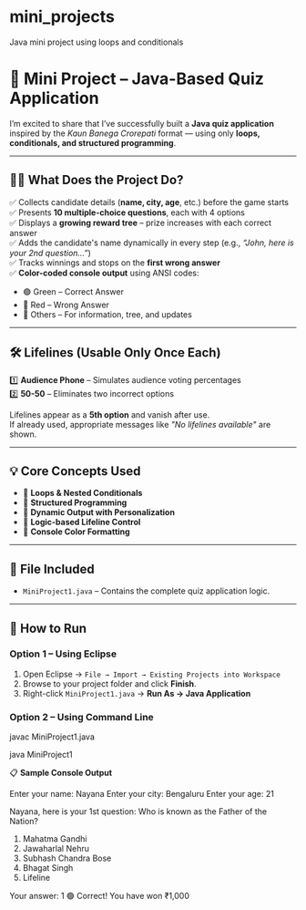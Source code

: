 # mini_projects
Java mini project using loops and conditionals
# 🎯 Mini Project – Java-Based Quiz Application

I’m excited to share that I’ve successfully built a **Java quiz application** inspired by the *Kaun Banega Crorepati* format — using only **loops, conditionals, and structured programming**.

---

## 👨‍💻 What Does the Project Do?
✅ Collects candidate details (**name, city, age**, etc.) before the game starts  
✅ Presents **10 multiple-choice questions**, each with 4 options  
✅ Displays a **growing reward tree** – prize increases with each correct answer  
✅ Adds the candidate's name dynamically in every step (e.g., *“John, here is your 2nd question...”*)  
✅ Tracks winnings and stops on the **first wrong answer**  
✅ **Color-coded console output** using ANSI codes:
- 🟢 Green – Correct Answer
- 🔴 Red – Wrong Answer
- 🔵 Others – For information, tree, and updates  

---

## 🛠 Lifelines (Usable Only Once Each)
1️⃣ **Audience Phone** – Simulates audience voting percentages  
2️⃣ **50-50** – Eliminates two incorrect options  

Lifelines appear as a **5th option** and vanish after use.  
If already used, appropriate messages like *"No lifelines available"* are shown.

---

## 💡 Core Concepts Used
- 🔹 **Loops & Nested Conditionals**
- 🔹 **Structured Programming**
- 🔹 **Dynamic Output with Personalization**
- 🔹 **Logic-based Lifeline Control**
- 🔹 **Console Color Formatting**

---

## 📂 File Included
- `MiniProject1.java` – Contains the complete quiz application logic.

---

## 🚀 How to Run
### **Option 1 – Using Eclipse**
1. Open Eclipse → `File → Import → Existing Projects into Workspace`
2. Browse to your project folder and click **Finish**.
3. Right-click `MiniProject1.java` → **Run As → Java Application**

### **Option 2 – Using Command Line**

javac MiniProject1.java

java MiniProject1

📋 **Sample Console Output**

Enter your name: Nayana
Enter your city: Bengaluru
Enter your age: 21

Nayana, here is your 1st question:
Who is known as the Father of the Nation?
1) Mahatma Gandhi
2) Jawaharlal Nehru
3) Subhash Chandra Bose
4) Bhagat Singh
5) Lifeline

Your answer: 1
🟢 Correct! You have won ₹1,000

